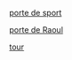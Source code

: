 [porte de sport](https://github.com/jackalstv/labyrteam/blob/main/Salon.md)

[porte de Raoul](https://github.com/jackalstv/labyrteam/blob/main/le_labo_des_enfer.md)

[tour](./images/tour.jpg)